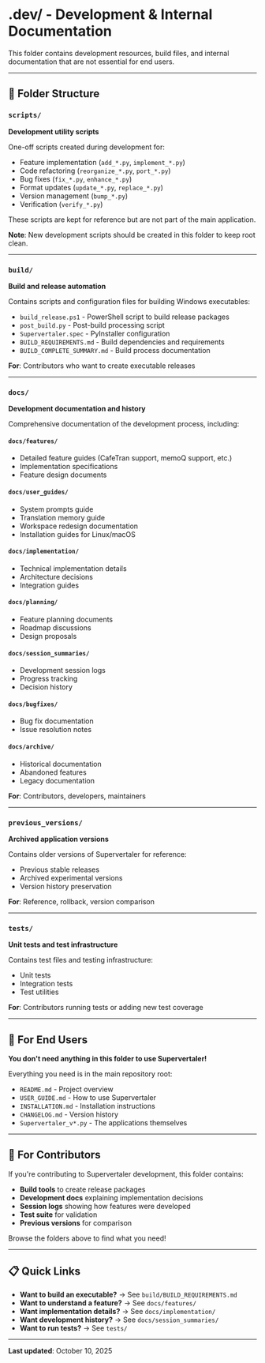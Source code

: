 # .dev/ - Development & Internal Documentation

This folder contains development resources, build files, and internal documentation that are not essential for end users.

---

## 📂 Folder Structure

### `scripts/`
**Development utility scripts**

One-off scripts created during development for:
- Feature implementation (`add_*.py`, `implement_*.py`)
- Code refactoring (`reorganize_*.py`, `port_*.py`)
- Bug fixes (`fix_*.py`, `enhance_*.py`)
- Format updates (`update_*.py`, `replace_*.py`)
- Version management (`bump_*.py`)
- Verification (`verify_*.py`)

These scripts are kept for reference but are not part of the main application.

**Note**: New development scripts should be created in this folder to keep root clean.

---

### `build/`
**Build and release automation**

Contains scripts and configuration files for building Windows executables:
- `build_release.ps1` - PowerShell script to build release packages
- `post_build.py` - Post-build processing script
- `Supervertaler.spec` - PyInstaller configuration
- `BUILD_REQUIREMENTS.md` - Build dependencies and requirements
- `BUILD_COMPLETE_SUMMARY.md` - Build process documentation

**For**: Contributors who want to create executable releases

---

### `docs/`
**Development documentation and history**

Comprehensive documentation of the development process, including:

#### `docs/features/`
- Detailed feature guides (CafeTran support, memoQ support, etc.)
- Implementation specifications
- Feature design documents

#### `docs/user_guides/`
- System prompts guide
- Translation memory guide
- Workspace redesign documentation
- Installation guides for Linux/macOS

#### `docs/implementation/`
- Technical implementation details
- Architecture decisions
- Integration guides

#### `docs/planning/`
- Feature planning documents
- Roadmap discussions
- Design proposals

#### `docs/session_summaries/`
- Development session logs
- Progress tracking
- Decision history

#### `docs/bugfixes/`
- Bug fix documentation
- Issue resolution notes

#### `docs/archive/`
- Historical documentation
- Abandoned features
- Legacy documentation

**For**: Contributors, developers, maintainers

---

### `previous_versions/`
**Archived application versions**

Contains older versions of Supervertaler for reference:
- Previous stable releases
- Archived experimental versions
- Version history preservation

**For**: Reference, rollback, version comparison

---

### `tests/`
**Unit tests and test infrastructure**

Contains test files and testing infrastructure:
- Unit tests
- Integration tests
- Test utilities

**For**: Contributors running tests or adding new test coverage

---

## 🎯 For End Users

**You don't need anything in this folder to use Supervertaler!**

Everything you need is in the main repository root:
- `README.md` - Project overview
- `USER_GUIDE.md` - How to use Supervertaler
- `INSTALLATION.md` - Installation instructions
- `CHANGELOG.md` - Version history
- `Supervertaler_v*.py` - The applications themselves

---

## 👥 For Contributors

If you're contributing to Supervertaler development, this folder contains:
- **Build tools** to create release packages
- **Development docs** explaining implementation decisions
- **Session logs** showing how features were developed
- **Test suite** for validation
- **Previous versions** for comparison

Browse the folders above to find what you need!

---

## 📋 Quick Links

- **Want to build an executable?** → See `build/BUILD_REQUIREMENTS.md`
- **Want to understand a feature?** → See `docs/features/`
- **Want implementation details?** → See `docs/implementation/`
- **Want development history?** → See `docs/session_summaries/`
- **Want to run tests?** → See `tests/`

---

**Last updated**: October 10, 2025
